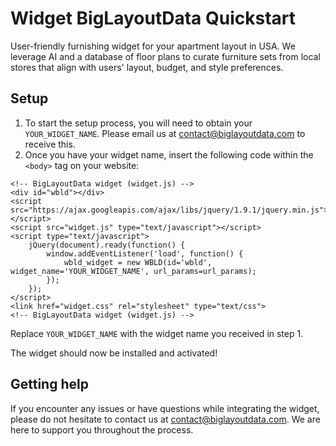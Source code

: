 # Widget BigLayoutData Quickstart

User-friendly furnishing widget for your apartment layout in USA.
We leverage AI and a database of floor plans to curate furniture sets from local stores that align with users&#039; layout, budget, and style preferences.

## Setup

1. To start the setup process, you will need to obtain your `YOUR_WIDGET_NAME`. Please email us at contact@biglayoutdata.com to receive this.
2. Once you have your widget name, insert the following code within the `<body>` tag on your website:

```
<!-- BigLayoutData widget (widget.js) -->
<div id="wbld"></div>
<script src="https://ajax.googleapis.com/ajax/libs/jquery/1.9.1/jquery.min.js"></script>
<script src="widget.js" type="text/javascript"></script>
<script type="text/javascript">
    jQuery(document).ready(function() {
        window.addEventListener('load', function() {
            wbld_widget = new WBLD(id='wbld', widget_name='YOUR_WIDGET_NAME', url_params=url_params);
        });
    });
</script>
<link href="widget.css" rel="stylesheet" type="text/css">
<!-- BigLayoutData widget (widget.js) -->
```

Replace `YOUR_WIDGET_NAME` with the widget name you received in step 1.

The widget should now be installed and activated!

## Getting help

If you encounter any issues or have questions while integrating the widget, please do not hesitate to contact us at contact@biglayoutdata.com. We are here to support you throughout the process.
